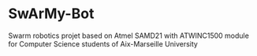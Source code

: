 # SwArMy-Bot
Swarm robotics projet based on Atmel SAMD21 with ATWINC1500 module for Computer Science students of Aix-Marseille University 
